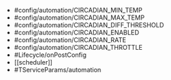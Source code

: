 - #config/automation/CIRCADIAN_MIN_TEMP 
- #config/automation/CIRCADIAN_MAX_TEMP 
- #config/automation/CIRCADIAN_DIFF_THRESHOLD
- #config/automation/CIRCADIAN_ENABLED
- #config/automation/CIRCADIAN_RATE
- #config/automation/CIRCADIAN_THROTTLE
- #Lifecycle/onPostConfig 
- [[scheduler]]
- #TServiceParams/automation